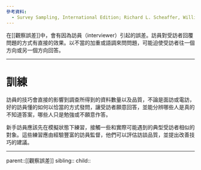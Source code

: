 ```yaml
---
參考資料:
  - Survey Sampling, International Edition; Richard L. Scheaffer, William Mendenhall. III
---
```

在[[觀察誤差]]中，會有因為訪員（interviewer）引起的誤差。訪員對受訪者回覆問題的方式有直接的效果。以不當的加重或語調來問問題，可能迫使受訪者往一個方向或另一個方向回答。
- - -
# 訓練
訪員的技巧會直接的影響到調查所得到的資料數量以及品質，不論是面訪或電訪，好的訪員懂的如何以恰當的方式發問，讓受訪者願意回答，並能分辨哪些人是真的不知道答案，哪些人只是勉強或不願意作答。

新手訪員應該先在模擬狀態下練習，接觸一些和實際可能遇到的典型受訪者相似的對象。這些練習應由經驗豐富的訪員監督，他們可以評估訪談品質，並提出改善技巧的建議。
- - -
parent::[[觀察誤差]]
sibling::
child::